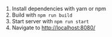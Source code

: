 1. Install dependencies with yarn or npm
1. Build with `npm run build`
1. Start server with `npm run start`
1. Navigate to [http://localhost:8080/](http://localhost:8080/)
